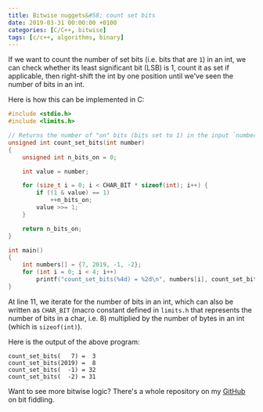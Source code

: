 ```yaml
---
title: Bitwise nuggets&#58; count set bits
date: 2019-03-31 00:00:00 +0100
categories: [C/C++, bitwise]
tags: [c/c++, algorithms, binary]
---
```


If we want to count the number of set bits (i.e. bits that are `1`) in an int, we can check whether its least significant bit (LSB) is 1, count it as set if applicable, then right-shift the int by one position until we've seen the number of bits in an int.

Here is how this can be implemented in C:

```c
#include <stdio.h>
#include <limits.h>

// Returns the number of "on" bits (bits set to 1) in the input `number`.
unsigned int count_set_bits(int number)
{
    unsigned int n_bits_on = 0;

    int value = number;

    for (size_t i = 0; i < CHAR_BIT * sizeof(int); i++) {
        if ((1 & value) == 1)
            ++n_bits_on;
        value >>= 1;
    }

    return n_bits_on;
}

int main()
{
    int numbers[] = {7, 2019, -1, -2};
    for (int i = 0; i < 4; i++)
        printf("count_set_bits(%4d) = %2d\n", numbers[i], count_set_bits(numbers[i]));
}
```

At line 11, we iterate for the number of bits in an int, which can also be written as `CHAR_BIT` (macro constant defined in `limits.h` that represents the number of bits in a char, i.e. 8) multiplied by the number of bytes in an int (which is `sizeof(int)`).

Here is the output of the above program:

```
count_set_bits(   7) =  3
count_set_bits(2019) =  8
count_set_bits(  -1) = 32
count_set_bits(  -2) = 31
```

Want to see more bitwise logic? There's a whole repository on my [GitHub] on bit fiddling.

<!-- links -->
[GitHub]: https://github.com/alexandra-zaharia/c-playground/tree/master/bitwise_operations
